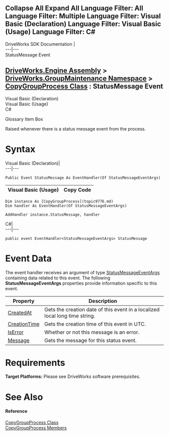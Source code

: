        

 Collapse All Expand All  Language Filter: All  Language Filter: Multiple  Language Filter: Visual Basic (Declaration) Language Filter: Visual Basic (Usage) Language Filter: C#  
---  
DriveWorks SDK Documentation  |   
---|---  
StatusMessage Event   
  
[DriveWorks.Engine Assembly](topic2156.md) > [DriveWorks.GroupMaintenance Namespace](topic9628.md) > [CopyGroupProcess Class](topic9776.md) : StatusMessage Event  
---  
  
Visual Basic (Declaration)    
Visual Basic (Usage)    
C# 

Glossary Item Box

Raised whenever there is a status message event from the process. 

# Syntax

Visual Basic (Declaration)|   
---|---  
      
    
    Public Event StatusMessage As EventHandler(Of StatusMessageEventArgs)  
  
Visual Basic (Usage)| Copy Code  
---|---  
      
    
    Dim instance As [CopyGroupProcess](topic9776.md)
    Dim handler As EventHandler(Of StatusMessageEventArgs)
     
    AddHandler instance.StatusMessage, handler  
  
C#|   
---|---  
      
    
    public event EventHandler<StatusMessageEventArgs> StatusMessage  
  
# Event Data

The event handler receives an argument of type [StatusMessageEventArgs](topic9981.md) containing data related to this event. The following **StatusMessageEventArgs** properties provide information specific to this event.

Property| Description  
---|---  
[CreatedAt](topic9988.md)| Gets the creation date of this event in a localized local long time string.   
[CreationTime](topic9989.md)| Gets the creation time of this event in UTC.   
[IsError](topic9990.md)| Whether or not this message is an error.   
[Message](topic9991.md)| Gets the message for this status event.   
  
# Requirements

**Target Platforms:** Please see DriveWorks software prerequisites.

# See Also

#### Reference

[CopyGroupProcess Class](topic9776.md)   
[CopyGroupProcess Members](topic9777.md)


